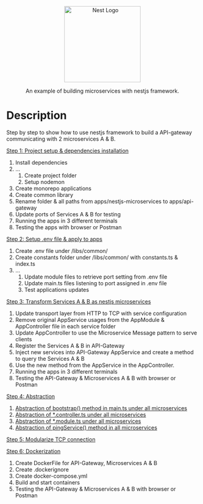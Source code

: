 <p align="center">
  <a href="http://nestjs.com/" target="blank"><img src="https://nestjs.com/img/logo-small.svg" width="200" alt="Nest Logo" /></a>
</p>

  <p align="center">An example of building microservices with nestjs framework.</p>

# Description

Step by step to show how to use nestjs framework to build a API-gateway communicating with 2 microservices A & B.

[Step 1: Project setup & dependencies installation](./_README_/step1.md)
1. Install dependencies
2. ...
    1. Create project folder 
    2. Setup nodemon
3. Create monorepo applications
4. Create common library
5. Rename folder & all paths from apps/nestjs-microservices to apps/api-gateway
6. Update ports of Services A & B for testing
7. Running the apps in 3 different terminals
8. Testing the apps with browser or Postman

[Step 2: Setup .env file & apply to apps](./_README_/step2.md)

1. Create .env file under /libs/common/
2. Create constants folder under /libs/common/ with constants.ts & index.ts
3. ...
    1. Update module files to retrieve port setting from .env file 
    2. Update main.ts files listening to port assigned in .env file
    3. Test applications updates 

[Step 3: Transform Services A & B as nestjs microservices](./_README_/step3.md)

1. Update transport layer from HTTP to TCP with service configuration
2. Remove original AppService usages from the AppModule & AppController file in each service folder
3. Update AppController to use the Microservice Message pattern to serve clients
4. Register the Services A & B in API-Gateway
5. Inject new services into API-Gateway AppService and create a method to query the Services A & B
6. Use the new method from the AppService in the AppController.
7. Running the apps in 3 different terminals
8. Testing the API-Gateway & Microservices A & B with browser or Postman

[Step 4: Abstraction](./_README_/step4-1.md)

1. [Abstraction of bootstrap() method in main.ts under all microservices](./_README_/step4-1.md)
2. [Abstraction of *.controller.ts under all microservices](./_README_/step4-2.md)
3. [Abstraction of *.module.ts under all microservices](./_README_/step4-3.md)
4. [Abstraction of pingService() method in all microservices](./_README_/step4-4.md)

[Step 5: Modularize TCP connection](./_README_/step5.md)

[Step 6: Dockerization](./_README_/step6.md)
1. Create DockerFile for API-Gateway, Microservices A & B
2. Create .dockerignore
3. Create docker-compose.yml
4. Build and start containers
5. Testing the API-Gateway & Microservices A & B with browser or Postman
